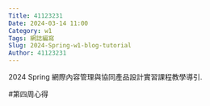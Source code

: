 ```yaml
---
Title: 41123231
Date: 2024-03-14 11:00
Category: w1
Tags: 網誌編寫
Slug: 2024-Spring-w1-blog-tutorial
Author: 41123231
---
```


2024 Spring 網際內容管理與協同產品設計實習課程教學導引.

<!-- PELICAN_END_SUMMARY -->
#第四周心得
